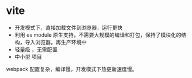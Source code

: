 # vite
 - 开发模式下，直接加载文件到浏览器，运行更快
 - 利用 es module 原生支持，不需要大规模的编译和打包，保持了模块化的结构，导入浏览器。再生产环境中
 - 轻量级 ，无需配置
 - 中小型 项目
 
 webpack 配置复杂，编译慢，开发模式下热更新速度慢。